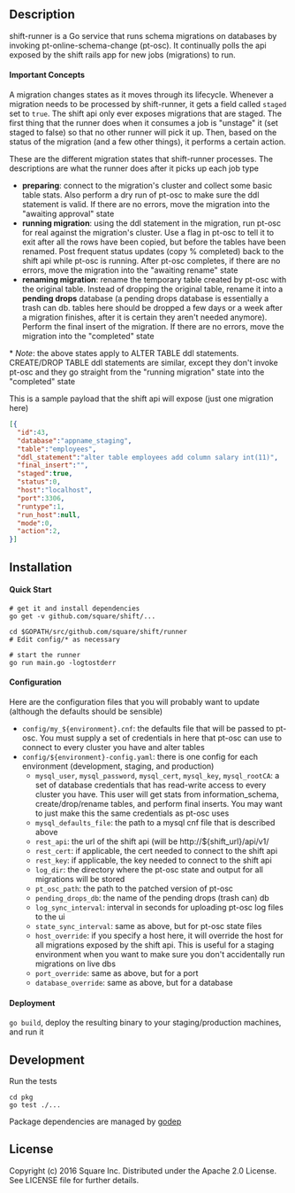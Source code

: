Description
------
shift-runner is a Go service that runs schema migrations on databases by invoking pt-online-schema-change (pt-osc). It continually polls the api exposed by the shift rails app for new jobs (migrations) to run.

#### Important Concepts
A migration changes states as it moves through its lifecycle. Whenever a migration needs to be processed by shift-runner, it gets a field called `staged` set to `true`. The shift api only ever exposes migrations that are staged. The first thing that the runner does when it consumes a job is "unstage" it (set staged to false) so that no other runner will pick it up. Then, based on the status of the migration (and a few other things), it performs a certain action.

These are the different migration states that shift-runner processes. The descriptions are what the runner does after it picks up each job type
* **preparing**: connect to the migration's cluster and collect some basic table stats. Also perform a dry run of pt-osc to make sure the ddl statement is valid. If there are no errors, move the migration into the "awaiting approval" state
* **running migration**: using the ddl statement in the migration, run pt-osc for real against the migration's cluster. Use a flag in pt-osc to tell it to exit after all the rows have been copied, but before the tables have been renamed. Post frequent status updates (copy % completed) back to the shift api while pt-osc is running. After pt-osc completes, if there are no errors, move the migration into the "awaiting rename" state
* **renaming migration**: rename the temporary table created by pt-osc with the original table. Instead of dropping the original table, rename it into a **pending drops** database (a pending drops database is essentially a trash can db. tables here should be dropped a few days or a week after a migration finishes, after it is certain they aren't needed anymore). Perform the final insert of the migration. If there are no errors, move the migration into the "completed" state

\* _Note_: the above states apply to ALTER TABLE ddl statements. CREATE/DROP TABLE ddl statements are similar, except they don't invoke pt-osc and they go straight from the "running migration" state into the "completed" state

This is a sample payload that the shift api will expose (just one migration here)
```json
[{
  "id":43,
  "database":"appname_staging",
  "table":"employees",
  "ddl_statement":"alter table employees add column salary int(11)",
  "final_insert":"",
  "staged":true,
  "status":0,
  "host":"localhost",
  "port":3306,
  "runtype":1,
  "run_host":null,
  "mode":0,
  "action":2,
}]
```

Installation
------
#### Quick Start
```
# get it and install dependencies
go get -v github.com/square/shift/...

cd $GOPATH/src/github.com/square/shift/runner
# Edit config/* as necessary

# start the runner
go run main.go -logtostderr
```

#### Configuration
Here are the configuration files that you will probably want to update (although the defaults should be sensible)
* `config/my_${environment}.cnf`: the defaults file that will be passed to pt-osc. You must supply a set of credentials in here that pt-osc can use to connect to every cluster you have and alter tables
* `config/${environment}-config.yaml`: there is one config for each environment (development, staging, and production)
  * `mysql_user`, `mysql_password`, `mysql_cert`, `mysql_key`, `mysql_rootCA`: a set of database credentials that has read-write access to every cluster you have. This user will get stats from information_schema, create/drop/rename tables, and perform final inserts. You may want to just make this the same credentials as pt-osc uses
  * `mysql_defaults_file`: the path to a mysql cnf file that is described above
  * `rest_api`: the url of the shift api (will be http://${shift_url}/api/v1/
  * `rest_cert`: if applicable, the cert needed to connect to the shift api
  * `rest_key`: if applicable, the key needed to connect to the shift api
  * `log_dir`: the directory where the pt-osc state and output for all migrations will be stored
  * `pt_osc_path`: the path to the patched version of pt-osc
  * `pending_drops_db`: the name of the pending drops (trash can) db
  * `log_sync_interval`: interval in seconds for uploading pt-osc log files to the ui
  * `state_sync_interval`: same as above, but for pt-osc state files
  * `host_override`: if you specify a host here, it will override the host for all migrations exposed by the shift api. This is useful for a staging environment when you want to make sure you don't accidentally run migrations on live dbs
  * `port_override`: same as above, but for a port
  * `database_override`: same as above, but for a database

#### Deployment
`go build`, deploy the resulting binary to your staging/production machines, and run it

Development
------
Run the tests
```
cd pkg
go test ./...
```

Package dependencies are managed by [godep](https://github.com/tools/godep)

## License

Copyright (c) 2016 Square Inc. Distributed under the Apache 2.0 License.
See LICENSE file for further details.
